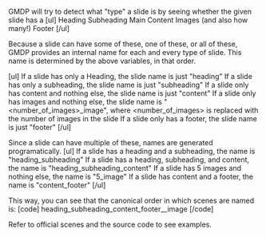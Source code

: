 GMDP will try to detect what "type" a slide is by seeing whether the given slide has a
[ul]
Heading
Subheading
Main Content
Images (and also how many!)
Footer
[/ul]

Because a slide can have some of these, one of these, or all of these, GMDP provides an internal name for each and every type of slide. This name is determined by the above variables, in that order.

[ul]
If a slide has only a Heading, the slide name is just "heading"
If a slide has only a subheading, the slide name is just "subheading"
If a slide only has content and nothing else, the slide name is just "content"
If a slide only has images and nothing else, the slide name is "<number_of_images>_image", where <number_of_images> is replaced with the number of images in the slide
If a slide only has a footer, the slide name is just "footer"
[/ul]

Since a slide can have multiple of these, names are generated programatically.
[ul]
If a slide has a heading and a subheading, the name is "heading_subheading"
If a slide has a heading, subheading, and content, the name is "heading_subheading_content"
If a slide has 5 images and nothing else, the name is "5_image"
If a slide has content and a footer, the name is "content_footer"
[/ul]

This way, you can see that the canonical order in which scenes are named is:
[code]
heading_subheading_content_footer_<image-count>_image
[/code]

Refer to official scenes and the source code to see examples.
